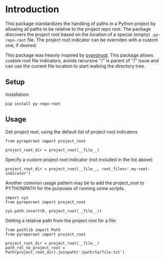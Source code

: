 # Introduction 

This package standardizes the handling of paths in a Python project by 
allowing all paths to be relative to the project repo root. 
The package discovers the project root 
based on the location of a special (empty) `.py-repo-root` file. 
The project root indicator can be overriden with a custom one, if desired.
 
This package was heavily inspired by [pyprojroot](https://github.com/chendaniely/pyprojroot). 
This package allows custom root file indicators, 
avoids recursive "/" is parent of "/" issue and can use 
the current file location to start walking the directory tree.

## Setup

Installation:
```
pip install py-repo-root
```

## Usage

Get project root, using the default list of project root indicators
```
from pyreporoot import project_root

project_root_dir = project_root(__file__)
```

Specify a custom project root indicator (not included in the list above)

```
project_root_dir = project_root(__file__, root_files='.my-root-indicator')
```

Another common usage pattern may be to add the project_root to PYTHONPATH for the purposes 
of running some scripts. 

```
import sys
from pyreporoot import project_root

sys.path.insert(0, project_root(__file__))
```
Getting a relative path from the project root for a file:

```
from pathlib import Path
from pyreporoot import project_root

project_root_dir = project_root(__file__)
path_rel_to_project_root = Path(project_root_dir).joinpath('/path/to/file.txt')
```
